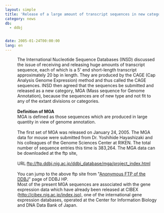 ```yaml
---
layout: simple
title: 'Release of a large amount of transcript sequences in new category MGA (Mass sequence for Genome Annotation)'
category: news
db:
  - ddbj


date: 2005-01-24T00:00:00
lang: en
---
```


<html>
<dd>The International Nucleotide Sequence Databases (INSD) discussed the issue of receiving and releasing huge amounts of transcript sequence, each of which is a 5' end short-length transcript approximately 20 bp in length. They are produced by the CAGE (Cap Analysis Genome Expression) method and thus called the CAGE sequences. INSD then agreed that the sequences be submitted and released as a new category, MGA (Mass sequence for Genome Annotation), because the sequences are of new type and not fit to any of the extant divisions or categories.
<dd> 
<dd><b>Definition of MGA</b>
<dd>MGA is defined as those sequences which are produced in large quantity in view of genome annotation.
<dd> 
<dd>The first set of MGA was released on January 24, 2005. The MGA data for mouse were submitted from Dr. Yoshihide Hayashizaki and his colleagues of the Genome Sciences Center at RIKEN. The total number of sequence entries this time is 383,264. The MGA data can be downloaded at the ftp site,
<dd> 
<dd>URL:<a href="ftp://ftp.ddbj.nig.ac.jp/ddbj_database/mga/project_index.html">ftp://ftp.ddbj.nig.ac.jp/ddbj_database/mga/project_index.html</a>
<dd> 
<dd>You can jump to the above ftp site from "<a href="/services/index-e.html ">Anonymous FTP of the DDBJ</a>" page of DDBJ HP.
<dd>Most of the present MGA sequences are associated with the gene expression data which have already been released at CIBEX (<a href="//cibex.nig.ac.jp/data/index.html">http://cibex.nig.ac.jp/index.jsp</a>), one of the international gene expression databases, operated at the Center for Information Biology and DNA Data Bank of Japan.</dd>
</dd>
</dd>
</dd>
</dd>
</dd>
</dd>
</dd>
</dd>
</dd>
</dd>
</html>
